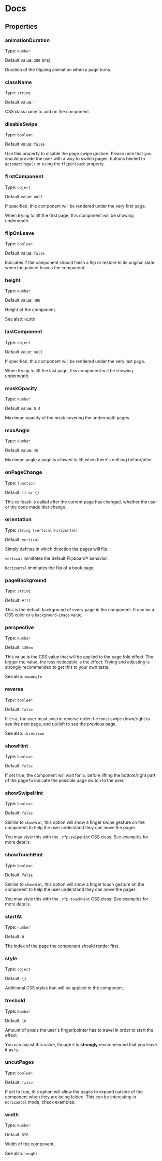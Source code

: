 # Docs

## Properties

### animationDuration

Type: `Number`

Default value: `200` (ms)

Duration of the flipping animation when a page turns.

### className

Type: `string`

Default value: `''`

CSS class name to add on the component.

### disableSwipe

Type: `boolean`

Default value: `false`

Use this property to disable the page swipe gesture. Please note that you should provide the user with
a way to switch pages: buttons binded to `gotoNextPage()` or using the `flipOnTouch` property.

### firstComponent

Type: `object`

Default value: `null`

If specified, this component will be rendered under the very first page.

When trying to lift the first page, this component will be showing underneath.

### flipOnLeave

Type: `boolean`

Default value: `false`

Indicates if the component should finish a flip or restore to its original state when the pointer
leaves the component.

### height

Type: `Number`

Default value: `480`

Height of the component.

See also: `width`

### lastComponent

Type: `object`

Default value: `null`

If specified, this component will be rendered under the very last page.

When trying to lift the last page, this component will be showing underneath.

### maskOpacity

Type: `Number`

Default value: `0.4`

Maximum opacity of the mask covering the underneath pages.

### maxAngle

Type: `Number`

Default value: `45`

Maximum angle a page is allowed to lift when there's nothing before/after.

### onPageChange

Type: `function`

Default: `() => {}`

This callback is called after the current page has changed, whether the user or the code made that
change.

### orientation

Type: `string (vertical|horizontal)`

Default: `vertical`

Simply defines in which direction the pages will flip.

`vertical` immitates the default Flipboard® behavior.

`horizontal` immitates the flip of a book page.

### pageBackground

Type: `string`

Default: `#fff`

This is the default background of every page in the component. It can be a CSS color or a
`background-image` value.

### perspective

Type: `Number`

Default: `130em`

This value is the CSS value that will be applied to the page fold effect. The bigger the value,
the less noticeable is the effect. Trying and adjusting is strongly recommended to get this to your
own taste.

See also: `maxAngle`

### reverse

Type: `boolean`

Default: `false`

If `true`, the user must swip in reverse order: he must swipe down/right to see the next page, and up/left to see the previous page.

See also: `direction`

### showHint

Type: `boolean`

Default: `false`

If set true, the component will wait for `1s` before lifting the bottom/right part of the page to
indicate the possible page switch to the user.

### showSwipeHint

Type: `boolean`

Default: `false`

Similar to `showHint`, this option will show a finger swipe gesture on the component to help the
user understand they can move the pages.

You may style this with the `.rfp-swipeHint` CSS class. See examples for more details.

### showTouchHint

Type: `boolean`

Default: `false`

Similar to `showHint`, this option will show a finger touch gesture on the component to help the
user understand they can move the pages.

You may style this with the `.rfp-touchHint` CSS class. See examples for more details.

### startAt

Type: `number`

Default: `0`

The index of the page the component should render first.

### style

Type: `object`

Default: `{}`

Additional CSS styles that will be applied to the component.

### treshold

Type: `Number`

Default: `10`

Amount of pixels the user's finger/pointer has to travel in order to start the effect.

You can adjust this value, though it is __strongly__ recommended that you leave it as is.

### uncutPages

Type: `boolean`

Default: `false`

If set to true, this option will allow the pages to expand outside of the component when they are
being folded. This can be interesting in `horizontal` mode, check examples.

### width

Type: `Number`

Default: `320`

Width of the component.

See also: `height`
